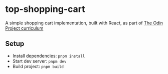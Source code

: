 # top-shopping-cart

A simple shopping cart implementation, built with React, as part of [The Odin Project curriculum](https://www.theodinproject.com/lessons/node-path-react-new-shopping-cart)

## Setup

- Install dependencies: `pnpm install`
- Start dev server: `pnpm dev`
- Build project: `pnpm build`
